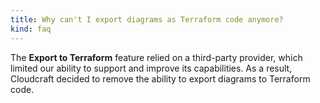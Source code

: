 ```yaml
---
title: Why can't I export diagrams as Terraform code anymore?
kind: faq
---
```


The **Export to Terraform** feature relied on a third-party provider, which limited our ability to support and improve its capabilities. As a result, Cloudcraft decided to remove the ability to export diagrams to Terraform code.
